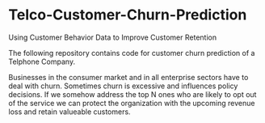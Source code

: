 # Telco-Customer-Churn-Prediction
Using Customer Behavior Data to Improve Customer Retention

The following repository contains code for customer churn prediction of a Telphone Company.

Businesses in the consumer market and in all enterprise sectors have to deal with churn. Sometimes churn is excessive and influences policy decisions. If we somehow address the top N ones who are likely to opt out of the service we can protect the organization with the upcoming revenue loss and retain valueable customers.
